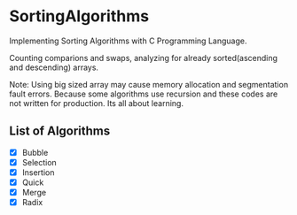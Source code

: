 # SortingAlgorithms
Implementing Sorting Algorithms with C Programming Language.

Counting comparions and swaps, analyzing for already sorted(ascending and descending) arrays.

Note: Using big sized array may cause memory allocation and segmentation fault errors.
Because some algorithms use recursion and these codes are not written for production. Its all about learning.

## List of Algorithms
- [x] Bubble
- [x] Selection
- [x] Insertion
- [x] Quick
- [x] Merge
- [x] Radix